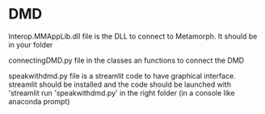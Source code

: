 # DMD

Interop.MMAppLib.dll file is the DLL to connect to Metamorph. It should be in your folder

connectingDMD.py file in the classes an functions to connect the DMD 

speakwithdmd.py file is a streamlit code to have graphical interface. streamlit should be installed and the code should be launched with 'streamlit run 'speakwithdmd.py' in the right folder (in a console like anaconda prompt)
